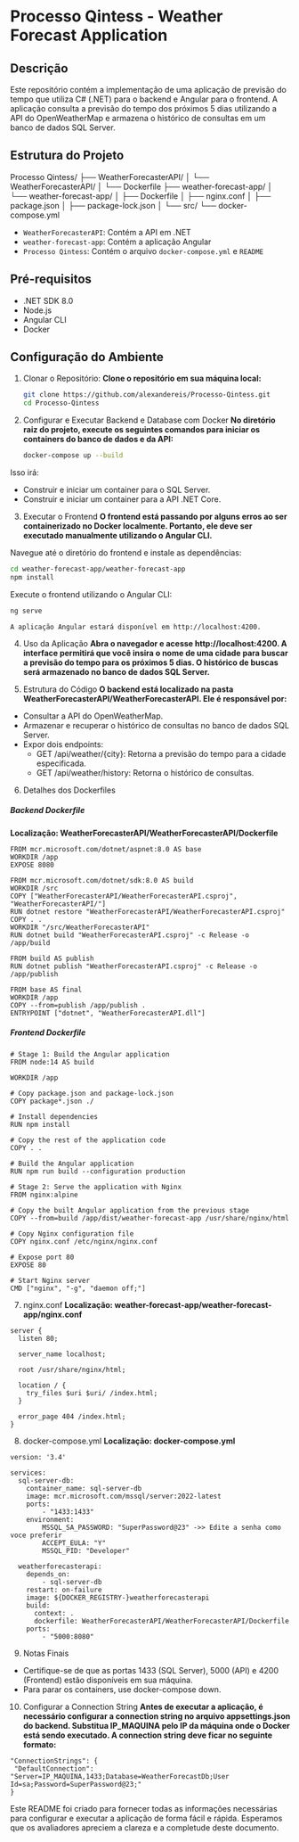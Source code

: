 # Processo Qintess - Weather Forecast Application

## Descrição

Este repositório contém a implementação de uma aplicação de previsão do tempo que utiliza C# (.NET) para o backend e Angular para o frontend. A aplicação consulta a previsão do tempo dos próximos 5 dias utilizando a API do OpenWeatherMap e armazena o histórico de consultas em um banco de dados SQL Server.

## Estrutura do Projeto

Processo Qintess/
├── WeatherForecasterAPI/
│   └── WeatherForecasterAPI/
│       └── Dockerfile
├── weather-forecast-app/
│   └── weather-forecast-app/
│       ├── Dockerfile
│       ├── nginx.conf
│       ├── package.json
│       ├── package-lock.json
│       └── src/
└── docker-compose.yml


- `WeatherForecasterAPI`: Contém a API em .NET
- `weather-forecast-app`: Contém a aplicação Angular
- `Processo Qintess`: Contém o arquivo `docker-compose.yml` e `README`

## Pré-requisitos

- .NET SDK 8.0
- Node.js
- Angular CLI
- Docker

## Configuração do Ambiente

1. Clonar o Repositório:
**Clone o repositório em sua máquina local:**
   ```sh
   git clone https://github.com/alexandereis/Processo-Qintess.git
   cd Processo-Qintess
   ```

2. Configurar e Executar Backend e Database com Docker
**No diretório raiz do projeto, execute os seguintes comandos para iniciar os containers do banco de dados e da API:**
   ```sh
   docker-compose up --build
   ```

Isso irá:

- Construir e iniciar um container para o SQL Server.
- Construir e iniciar um container para a API .NET Core.

3. Executar o Frontend
**O frontend está passando por alguns erros ao ser containerizado no Docker localmente. Portanto, ele deve ser executado manualmente utilizando o Angular CLI.**

Navegue até o diretório do frontend e instale as dependências:
   ```sh
   cd weather-forecast-app/weather-forecast-app
   npm install
   ```

Execute o frontend utilizando o Angular CLI:
   ```sh
   ng serve
   ```

```
A aplicação Angular estará disponível em http://localhost:4200.
```

4. Uso da Aplicação
**Abra o navegador e acesse http://localhost:4200. A interface permitirá que você insira o nome de uma cidade para buscar a previsão do tempo para os próximos 5 dias. O histórico de buscas será armazenado no banco de dados SQL Server.**

5. Estrutura do Código
**O backend está localizado na pasta WeatherForecasterAPI/WeatherForecasterAPI. Ele é responsável por:**
- Consultar a API do OpenWeatherMap.
- Armazenar e recuperar o histórico de consultas no banco de dados SQL Server.
- Expor dois endpoints:
   - GET /api/weather/{city}: Retorna a previsão do tempo para a cidade especificada.
   - GET /api/weather/history: Retorna o histórico de consultas.

6. Detalhes dos Dockerfiles
##### Backend Dockerfile
**Localização: WeatherForecasterAPI/WeatherForecasterAPI/Dockerfile**
   ``` 
   FROM mcr.microsoft.com/dotnet/aspnet:8.0 AS base
   WORKDIR /app
   EXPOSE 8080

   FROM mcr.microsoft.com/dotnet/sdk:8.0 AS build
   WORKDIR /src
   COPY ["WeatherForecasterAPI/WeatherForecasterAPI.csproj", "WeatherForecasterAPI/"]
   RUN dotnet restore "WeatherForecasterAPI/WeatherForecasterAPI.csproj"
   COPY . .
   WORKDIR "/src/WeatherForecasterAPI"
   RUN dotnet build "WeatherForecasterAPI.csproj" -c Release -o /app/build

   FROM build AS publish
   RUN dotnet publish "WeatherForecasterAPI.csproj" -c Release -o /app/publish

   FROM base AS final
   WORKDIR /app
   COPY --from=publish /app/publish .
   ENTRYPOINT ["dotnet", "WeatherForecasterAPI.dll"]
   ```

##### Frontend Dockerfile
   ```
   # Stage 1: Build the Angular application
FROM node:14 AS build

WORKDIR /app

# Copy package.json and package-lock.json
COPY package*.json ./

# Install dependencies
RUN npm install

# Copy the rest of the application code
COPY . .

# Build the Angular application
RUN npm run build --configuration production

# Stage 2: Serve the application with Nginx
FROM nginx:alpine

# Copy the built Angular application from the previous stage
COPY --from=build /app/dist/weather-forecast-app /usr/share/nginx/html

# Copy Nginx configuration file
COPY nginx.conf /etc/nginx/nginx.conf

# Expose port 80
EXPOSE 80

# Start Nginx server
CMD ["nginx", "-g", "daemon off;"]
```

7. nginx.conf
**Localização: weather-forecast-app/weather-forecast-app/nginx.conf**
```
server {
  listen 80;

  server_name localhost;

  root /usr/share/nginx/html;

  location / {
    try_files $uri $uri/ /index.html;
  }

  error_page 404 /index.html;
}

```

8. docker-compose.yml
**Localização: docker-compose.yml**
```
version: '3.4'

services:
  sql-server-db:
    container_name: sql-server-db
    image: mcr.microsoft.com/mssql/server:2022-latest
    ports:
        - "1433:1433"
    environment:
        MSSQL_SA_PASSWORD: "SuperPassword@23" ->> Edite a senha como voce preferir
        ACCEPT_EULA: "Y"
        MSSQL_PID: "Developer"

  weatherforecasterapi:
    depends_on:
        - sql-server-db
    restart: on-failure
    image: ${DOCKER_REGISTRY-}weatherforecasterapi
    build:
      context: .
      dockerfile: WeatherForecasterAPI/WeatherForecasterAPI/Dockerfile
    ports:
        - "5000:8080"
```

9. Notas Finais
- Certifique-se de que as portas 1433 (SQL Server), 5000 (API) e 4200 (Frontend) estão disponíveis em sua máquina.
- Para parar os containers, use docker-compose down.

10. Configurar a Connection String
    **Antes de executar a aplicação, é necessário configurar a connection string no arquivo appsettings.json do backend. Substitua IP_MAQUINA pelo IP da máquina onde o Docker está sendo executado. A connection string deve ficar no seguinte formato:**
 ```
"ConnectionStrings": {
  "DefaultConnection": "Server=IP_MAQUINA,1433;Database=WeatherForecastDb;User Id=sa;Password=SuperPassword@23;"
}
```

Este README foi criado para fornecer todas as informações necessárias para configurar e executar a aplicação de forma fácil e rápida. Esperamos que os avaliadores apreciem a clareza e a completude deste documento.
